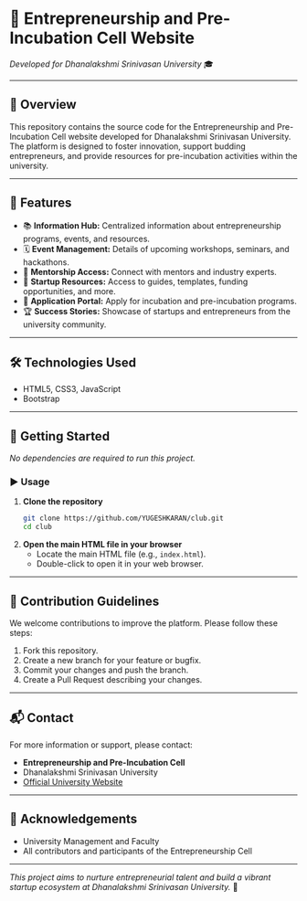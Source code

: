 # 🚀 Entrepreneurship and Pre-Incubation Cell Website  
*Developed for Dhanalakshmi Srinivasan University* 🎓

---

## 📝 Overview

This repository contains the source code for the Entrepreneurship and Pre-Incubation Cell website developed for Dhanalakshmi Srinivasan University. The platform is designed to foster innovation, support budding entrepreneurs, and provide resources for pre-incubation activities within the university.

---

## 🌟 Features

- 📚 **Information Hub:** Centralized information about entrepreneurship programs, events, and resources.
- 🗓️ **Event Management:** Details of upcoming workshops, seminars, and hackathons.
- 🤝 **Mentorship Access:** Connect with mentors and industry experts.
- 💼 **Startup Resources:** Access to guides, templates, funding opportunities, and more.
- 📝 **Application Portal:** Apply for incubation and pre-incubation programs.
- 🏆 **Success Stories:** Showcase of startups and entrepreneurs from the university community.

---

## 🛠️ Technologies Used

- HTML5, CSS3, JavaScript  
- Bootstrap

---

## 🚦 Getting Started

_No dependencies are required to run this project._

### ▶️ Usage

1. **Clone the repository**
   ```sh
   git clone https://github.com/YUGESHKARAN/club.git
   cd club
   ```
2. **Open the main HTML file in your browser**
   - Locate the main HTML file (e.g., `index.html`).
   - Double-click to open it in your web browser.

---

## 🤝 Contribution Guidelines

We welcome contributions to improve the platform. Please follow these steps:

1. Fork this repository.
2. Create a new branch for your feature or bugfix.
3. Commit your changes and push the branch.
4. Create a Pull Request describing your changes.

---


## 📬 Contact

For more information or support, please contact:

- **Entrepreneurship and Pre-Incubation Cell**
- Dhanalakshmi Srinivasan University
- [Official University Website](https://dsuniversity.ac.in/)  


---

## 🙏 Acknowledgements

- University Management and Faculty
- All contributors and participants of the Entrepreneurship Cell

---

*This project aims to nurture entrepreneurial talent and build a vibrant startup ecosystem at Dhanalakshmi Srinivasan University.* 🚀
